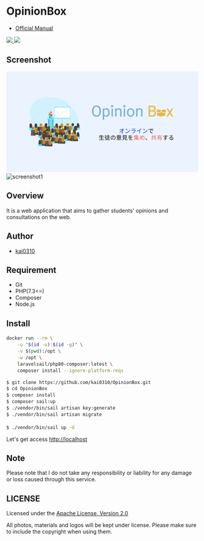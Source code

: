# OpinionBox

- [Official Manual](https://opinionbox.netlify.app)

<p>
    <a href="">
        <img src="https://img.shields.io/github/languages/top/kai0310/OpinionBox" />
    </a>
    <a href="https://opensource.org/licenses/Apache-2.0">
        <img src="https://img.shields.io/github/license/kai0310/OpinionBox" />
    </a>
</p>

## Screenshot

<img src="./public/ogp.png" />

<img src="https://user-images.githubusercontent.com/52205108/103396209-38bb7c00-4b75-11eb-9e50-9c3c2e025f14.png" width="800px" alt="screenshot1" />


## Overview
It is a web application that aims to gather students' opinions and consultations on the web.

## Author
- [kai0310](https://github.com/kai0310)

## Requirement
- Git
- PHP(7.3<=)
- Composer
- Node.js

## Install

```bash
docker run --rm \
    -u "$(id -u):$(id -g)" \
    -v $(pwd):/opt \
    -w /opt \
    laravelsail/php80-composer:latest \
    composer install --ignore-platform-reqs
```



```bash
$ git clone https://github.com/kai0310/OpinionBox.git
$ cd OpinionBox
$ composer install
$ composer sail:up
$ ./vendor/bin/sail artisan key:generate
$ ./vendor/bin/sail artisan migrate

$ ./vendor/bin/sail up -d
```

Let's get access [http://localhost](http://localhost)

## Note
Please note that I do not take any responsibility or liability for any damage or loss caused through this service.

## LICENSE
Licensed under the [Apache License, Version 2.0](./LICENSE)

All photos, materials and logos will be kept under license. Please make sure to include the copyright when using them.
